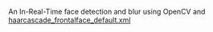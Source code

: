 An In-Real-Time face detection and blur using OpenCV and [haarcascade_frontalface_default.xml](https://github.com/kipr/opencv/blob/master/data/haarcascades/haarcascade_frontalface_default.xml)

